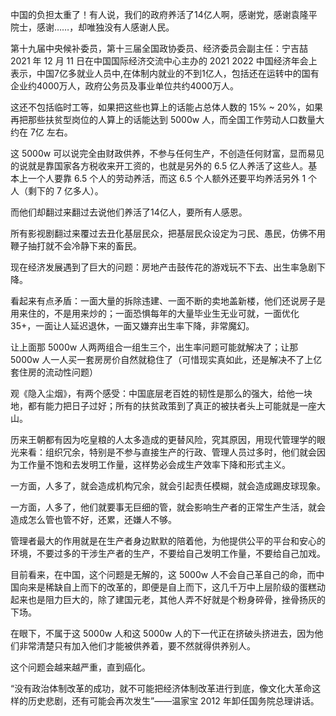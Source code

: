 <!-- 1662986772091 -->
<!-- 中国的负担太重了 -->
<!-- 中国的负担太重了 的前言 -->
<!--  -->
<!-- Think -->

中国的负担太重了！有人说，我们的政府养活了14亿人啊，感谢党，感谢袁隆平院士，感谢……，却唯独没有人感谢人民。

第十九届中央候补委员，第十三届全国政协委员、经济委员会副主任：宁吉喆 2021 年 12 月 11 日在中国国际经济交流中心主办的 2021 2022 中国经济年会上表示，中国7亿多就业人员中,在体制内就业的不到1亿人，包括还在运转中的国有企业约4000万人，政府公务员及事业单位共约4000万人。

这还不包括临时工等，如果把这些也算上的话能占总体人数的 15% ~ 20%，如果再把那些扶贫型岗位的人算上的话能达到 5000w 人，而全国工作劳动人口数量大约在 7亿 左右。

这 5000w 可以说完全由财政供养，不参与任何生产，不创造任何财富，显而易见的说就是靠国家各方税收来开工资的，也就是另外的 6.5 亿人养活了这些人。基本上一个人要靠 6.5 个人的劳动养活，而这 6.5 个人额外还要平均养活另外 1 个人（剩下的 7 亿多人）。

而他们却翻过来翻过去说他们养活了14亿人，要所有人感恩。

所有影视剧翻过来覆过去丑化基层民众，把基层民众设定为刁民、愚民，仿佛不用鞭子抽打就不会冷静下来的畜民。

现在经济发展遇到了巨大的问题：房地产击鼓传花的游戏玩不下去、出生率急剧下降。

看起来有点矛盾：一面大量的拆除违建、一面不断的卖地盖新楼，他们还说房子是用来住的，不是用来炒的；一面恐惧每年的大量毕业生无业可就，一面优化 35+，一面让人延迟退休，一面又嫌弃出生率下降，非常魔幻。

让上面那 5000w 人两两组合一组生三个，出生率问题可能就解决了；让那 5000w 人一人买一套房房价自然就稳住了（可惜现实真如此，还是解决不了上亿套住房的流动性问题）

观《隐入尘烟》，有两个感受：中国底层老百姓的韧性是那么的强大，给他一块地，都有能力把日子过好；所有的扶贫政策到了真正的被扶者头上可能就是一座大山。

历来王朝都有因为吃皇粮的人太多造成的更替风险，究其原因，用现代管理学的眼光来看：组织冗余，特别是不参与直接生产的行政、管理人员过多时，他们就会因为工作量不饱和去发明工作量，这样势必会成生产效率下降和形式主义。

一方面，人多了，就会造成机构冗余，就会引起责任模糊，就会造成踢皮球现象。

一方面，人多了，他们就要事无巨细的管，就会影响生产者的正常生产生活，就会造成怎么管也管不好，还累，还嫌人不够。

管理者最大的作用就是在生产者身边默默的陪着他，为他提供公平的平台和安心的环境，不要过多的干涉生产者的生产，不要给自己发明工作量，不要给自己加戏。

目前看来，在中国，这个问题是无解的，这 5000w 人不会自己革自己的命，而中国向来是稀缺自上而下的改革的，即便是自上而下，这几千万中上层阶级的蛋糕动起来也是阻力巨大的，除了建国元老，其他人弄不好就是个粉身碎骨，挫骨扬灰的下场。

在眼下，不属于这 5000w 人和这 5000w 人的下一代正在挤破头挤进去，因为他们非常清楚只有加入他们才能被供养着，要不然就得供养别人。

这个问题会越来越严重，直到癌化。

“没有政治体制改革的成功，就不可能把经济体制改革进行到底，像文化大革命这样的历史悲剧，还有可能会再次发生”——温家宝 2012 年卸任国务院总理讲话。
